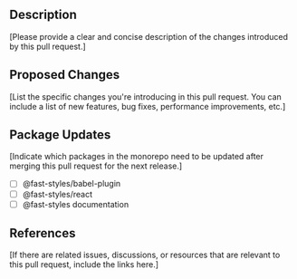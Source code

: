## Description

[Please provide a clear and concise description of the changes introduced by this pull request.]

## Proposed Changes

[List the specific changes you're introducing in this pull request. You can include a list of new features, bug fixes, performance improvements, etc.]

## Package Updates

[Indicate which packages in the monorepo need to be updated after merging this pull request for the next release.]

- [ ] @fast-styles/babel-plugin
- [ ] @fast-styles/react
- [ ] @fast-styles documentation

## References

[If there are related issues, discussions, or resources that are relevant to this pull request, include the links here.]
